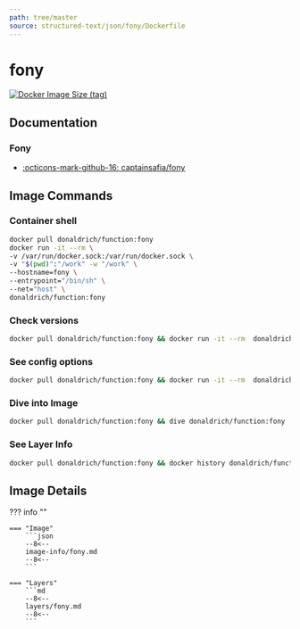 ```yaml
---
path: tree/master
source: structured-text/json/fony/Dockerfile
---
```


# fony

[![Docker Image Size (tag)](https://img.shields.io/docker/image-size/donaldrich/function/fony?color=blue&label=donaldrich/function:fony&logo=docker&style=flat-square)](https://hub.docker.com/r/donaldrich/function/fony)

## Documentation

### Fony

- [:octicons-mark-github-16: captainsafia/fony](https://github.com/captainsafia/fony)

## Image Commands

### Container shell

```sh
docker pull donaldrich/function:fony
docker run -it --rm \
-v /var/run/docker.sock:/var/run/docker.sock \
-v "$(pwd)":"/work" -w "/work" \
--hostname=fony \
--entrypoint="/bin/sh" \
--net="host" \
donaldrich/function:fony
```

### Check versions

```sh
docker pull donaldrich/function:fony && docker run -it --rm  donaldrich/function:fony validate
```

### See config options

```sh
docker pull donaldrich/function:fony && docker run -it --rm  donaldrich/function:fony help
```

### Dive into Image

```sh
docker pull donaldrich/function:fony && dive donaldrich/function:fony
```

### See Layer Info

```sh
docker pull donaldrich/function:fony && docker history donaldrich/function:fony
```

## Image Details

??? info ""

    === "Image"
        ```json
        --8<--
        image-info/fony.md
        --8<--
        ```

    === "Layers"
        ```md
        --8<--
        layers/fony.md
        --8<--
        ```
